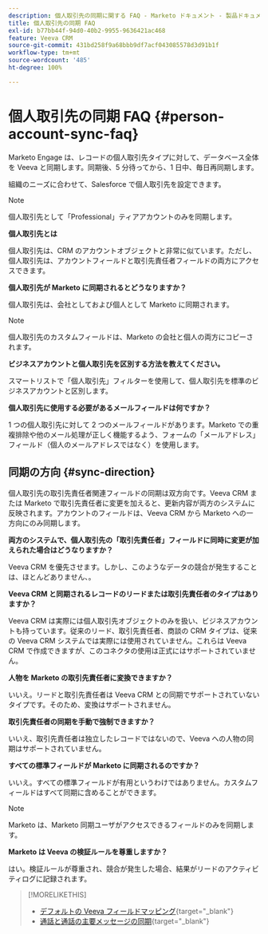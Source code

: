 ```yaml
---
description: 個人取引先の同期に関する FAQ - Marketo ドキュメント - 製品ドキュメント
title: 個人取引先の同期 FAQ
exl-id: b77bb44f-94d0-40b2-9955-9636421ac468
feature: Veeva CRM
source-git-commit: 431bd258f9a68bbb9df7acf043085578d3d91b1f
workflow-type: tm+mt
source-wordcount: '485'
ht-degree: 100%

---
```


# 個人取引先の同期 FAQ {#person-account-sync-faq}

Marketo Engage は、レコードの個人取引先タイプに対して、データベース全体を Veeva と同期します。同期後、5 分待ってから、1 日中、毎日再同期します。

組織のニーズに合わせて、Salesforce で個人取引先を設定できます。

>[!NOTE]
>
>個人取引先として「Professional」ティアアカウントのみを同期します。

**個人取引先とは**

個人取引先は、CRM のアカウントオブジェクトと非常に似ています。ただし、個人取引先は、アカウントフィールドと取引先責任者フィールドの両方にアクセスできます。

**個人取引先が Marketo に同期されるとどうなりますか？**

個人取引先は、会社としておよび個人として Marketo に同期されます。

>[!NOTE]
>
>個人取引先のカスタムフィールドは、Marketo の会社と個人の両方にコピーされます。

**ビジネスアカウントと個人取引先を区別する方法を教えてください。**

スマートリストで「個人取引先」フィルターを使用して、個人取引先を標準のビジネスアカウントと区別します。

**個人取引先に使用する必要があるメールフィールドは何ですか？**

1 つの個人取引先に対して 2 つのメールフィールドがあります。Marketo での重複排除や他のメール処理が正しく機能するよう、フォームの「メールアドレス」フィールド（個人のメールアドレスではなく）を使用します。

## 同期の方向 {#sync-direction}

個人取引先の取引先責任者関連フィールドの同期は双方向です。Veeva CRM または Marketo で取引先責任者に変更を加えると、更新内容が両方のシステムに反映されます。アカウントのフィールドは、Veeva CRM から Marketo への一方向にのみ同期します。

**両方のシステムで、個人取引先の「取引先責任者」フィールドに同時に変更が加えられた場合はどうなりますか？**

Veeva CRM を優先させます。しかし、このようなデータの競合が発生することは、ほとんどありません、。

**Veeva CRM と同期されるレコードのリードまたは取引先責任者のタイプはありますか？**

Veeva CRM は実際には個人取引先オブジェクトのみを扱い、ビジネスアカウントも持っています。従来のリード、取引先責任者、商談の CRM タイプは、従来の Veeva CRM システムでは実際には使用されていません。これらは Veeva CRM で作成できますが、このコネクタの使用は正式にはサポートされていません。

**人物を Marketo の取引先責任者に変換できますか？**

いいえ。リードと取引先責任者は Veeva CRM との同期でサポートされていないタイプです。そのため、変換はサポートされません。

**取引先責任者の同期を手動で強制できますか？**

いいえ、取引先責任者は独立したレコードではないので、Veeva への人物の同期はサポートされていません。

**すべての標準フィールドが Marketo に同期されるのですか？**

いいえ。すべての標準フィールドが有用というわけではありません。カスタムフィールドはすべて同期に含めることができます。

>[!NOTE]
>
>Marketo は、Marketo 同期ユーザがアクセスできるフィールドのみを同期します。

**Marketo は Veeva の検証ルールを尊重しますか？**

はい。検証ルールが尊重され、競合が発生した場合、結果がリードのアクティビティログに記録されます。

>[!MORELIKETHIS]
>
>* [デフォルトの Veeva フィールドマッピング](/help/marketo/product-docs/crm-sync/veeva-crm-sync/sync-details/default-veeva-field-mapping.md){target="_blank"}
>* [通話と通話の主要メッセージの同期](/help/marketo/product-docs/crm-sync/veeva-crm-sync/sync-details/syncing-call-and-call-key-messages.md){target="_blank"}
